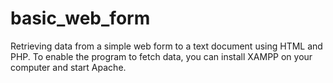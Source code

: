 # basic_web_form
 Retrieving data from a simple web form to a text document using HTML and PHP.
 To enable the program to fetch data, you can install XAMPP on your computer and start Apache.
